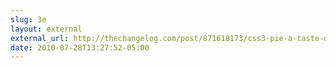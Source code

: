 ```yaml
---
slug: 3e
layout: external
external_url: http://thechangelog.com/post/871618173/css3-pie-a-taste-of-web-2-0-for-internet-explorer
date: 2010-07-28T13:27:52-05:00
---
```

